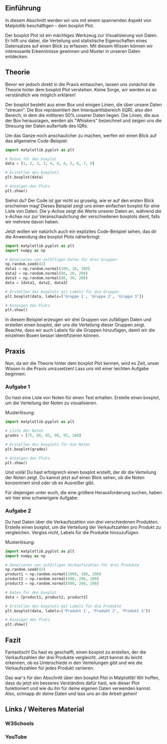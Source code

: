 ## Einführung

In diesem Abschnitt werden wir uns mit einem spannenden Aspekt von Matplotlib beschäftigen - dem boxplot Plot.

Der boxplot Plot ist ein mächtiges Werkzeug zur Visualisierung von Daten. Er hilft uns dabei, die Verteilung und statistische Eigenschaften eines Datensatzes auf einen Blick zu erfassen. Mit diesem Wissen können wir interessante Erkenntnisse gewinnen und Muster in unseren Daten entdecken.

## Theorie

Bevor wir jedoch direkt in die Praxis eintauchen, lassen uns zunächst die Theorie hinter dem boxplot Plot verstehen. Keine Sorge, wir werden es so verständlich wie möglich erklären!

Der boxplot besteht aus einer Box und einigen Linien, die über unsere Daten "streuen". Die Box repräsentiert den Interquartilsbereich (IQR), also den Bereich, in dem die mittleren 50% unserer Daten liegen. Die Linien, die aus der Box herausragen, werden als "Whiskers" bezeichnet und zeigen uns die Streuung der Daten außerhalb des IQRs.

Um das Ganze noch anschaulicher zu machen, werfen wir einen Blick auf das allgemeine Code-Beispiel:

```python
import matplotlib.pyplot as plt

# Daten für den boxplot
data = [1, 2, 3, 3, 4, 4, 4, 5, 6, 7, 8]

# Erstellen des boxplots
plt.boxplot(data)

# Anzeigen des Plots
plt.show()
```

Siehst du? Der Code ist gar nicht so gruselig, wie er auf den ersten Blick erscheinen mag! Dieses Beispiel zeigt uns einen einfachen boxplot für eine Liste von Daten. Die y-Achse zeigt die Werte unserer Daten an, während die x-Achse nur zur Veranschaulichung der verschiedenen boxplots dient, falls wir mehrere davon haben.

Jetzt wollen wir natürlich auch ein explizites Code-Beispiel sehen, das dir die Anwendung des boxplot Plots näherbringt:

```python
import matplotlib.pyplot as plt
import numpy as np

# Generieren von zufälligen Daten für drei Gruppen
np.random.seed(42)
data1 = np.random.normal(100, 10, 200)
data2 = np.random.normal(90, 20, 200)
data3 = np.random.normal(80, 30, 200)
data = [data1, data2, data3]

# Erstellen des boxplots mit Labels für die Gruppen
plt.boxplot(data, labels=['Gruppe 1', 'Gruppe 2', 'Gruppe 3'])

# Anzeigen des Plots
plt.show()
```

In diesem Beispiel erzeugen wir drei Gruppen von zufälligen Daten und erstellen einen boxplot, der uns die Verteilung dieser Gruppen zeigt. Beachte, dass wir auch Labels für die Gruppen hinzufügen, damit wir die einzelnen Boxen besser identifizieren können.

## Praxis

Nun, da wir die Theorie hinter dem boxplot Plot kennen, wird es Zeit, unser Wissen in die Praxis umzusetzen! Lass uns mit einer leichten Aufgabe beginnen:

### Aufgabe 1

Du hast eine Liste von Noten für einen Test erhalten. Erstelle einen boxplot, um die Verteilung der Noten zu visualisieren.

Musterlösung:

```python
import matplotlib.pyplot as plt

# Liste der Noten
grades = [75, 80, 85, 90, 95, 100]

# Erstellen des boxplots für die Noten
plt.boxplot(grades)

# Anzeigen des Plots
plt.show()
```

Und voilà! Du hast erfolgreich einen boxplot erstellt, der dir die Verteilung der Noten zeigt. Du kannst jetzt auf einen Blick sehen, ob die Noten konzentriert sind oder ob es Ausreißer gibt.

Für diejenigen unter euch, die eine größere Herausforderung suchen, haben wir hier eine schwierigere Aufgabe:

### Aufgabe 2
Du hast Daten über die Verkaufszahlen von drei verschiedenen Produkten. Erstelle einen boxplot, um die Verteilung der Verkaufszahlen pro Produkt zu vergleichen. Vergiss nicht, Labels für die Produkte hinzuzufügen.

Musterlösung:

```python
import matplotlib.pyplot as plt
import numpy as np

# Generieren von zufälligen Verkaufszahlen für drei Produkte
np.random.seed(42)
product1 = np.random.normal(1000, 100, 200)
product2 = np.random.normal(900, 200, 200)
product3 = np.random.normal(800, 300, 200)

# Daten für den boxplot
data = [product1, product2, product3]

# Erstellen des boxplots mit Labels für die Produkte
plt.boxplot(data, labels=['Produkt 1', 'Produkt 2', 'Produkt 3'])

# Anzeigen des Plots
plt.show()
```

## Fazit
Fantastisch! Du hast es geschafft, einen boxplot zu erstellen, der die Verkaufszahlen der drei Produkte vergleicht. Jetzt kannst du leicht erkennen, ob es Unterschiede in den Verteilungen gibt und wie die Verkaufszahlen für jedes Produkt variieren.

Das war's für den Abschnitt über den boxplot Plot in Matplotlib! Wir hoffen, dass du jetzt ein besseres Verständnis dafür hast, wie dieser Plot funktioniert und wie du ihn für deine eigenen Daten verwenden kannst. Also, schnapp dir deine Daten und lass uns an die Arbeit gehen!

## Links / Weiteres Material
### W3Schools
### YouTube